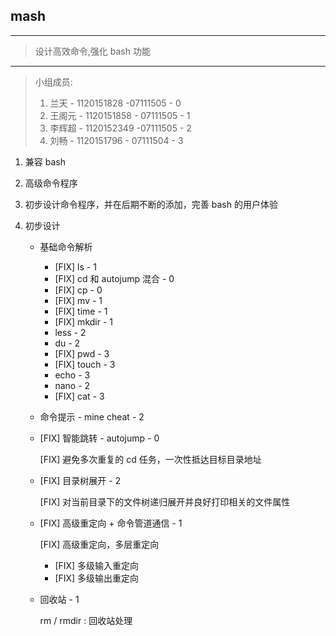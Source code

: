 ## mash

---

>设计高效命令,强化 bash 功能

---

>小组成员:
>
>1. 兰天 - 1120151828 -07111505 - 0
>2. 王阁元 - 1120151858 - 07111505 - 1
>3. 李辉超 - 1120152349 -07111505 - 2
>4. 刘畅 - 1120151796 - 07111504 - 3

1. 兼容 bash 

2. 高级命令程序

3. 初步设计命令程序，并在后期不断的添加，完善 bash 的用户体验

4. 初步设计

   * 基础命令解析

     * [FIX] ls - 1
     * [FIX] cd 和 autojump 混合 - 0
     * [FIX] cp - 0
     * [FIX] mv - 1
     * [FIX] time - 1
     * [FIX] mkdir - 1
     * less - 2
     * du - 2
     * [FIX] pwd - 3
     * [FIX] touch - 3
     * echo - 3
     * nano - 2
     * [FIX] cat - 3

   * 命令提示 - mine cheat - 2

   * [FIX] 智能跳转 - autojump - 0

     [FIX] 避免多次重复的 cd 任务，一次性抵达目标目录地址

   * [FIX] 目录树展开 - 2

     [FIX] 对当前目录下的文件树递归展开并良好打印相关的文件属性

   * [FIX] 高级重定向 + 命令管道通信 - 1

     [FIX] 高级重定向，多层重定向

     * [FIX] 多级输入重定向
     * [FIX] 多级输出重定向

   * 回收站 - 1

     rm / rmdir : 回收站处理
